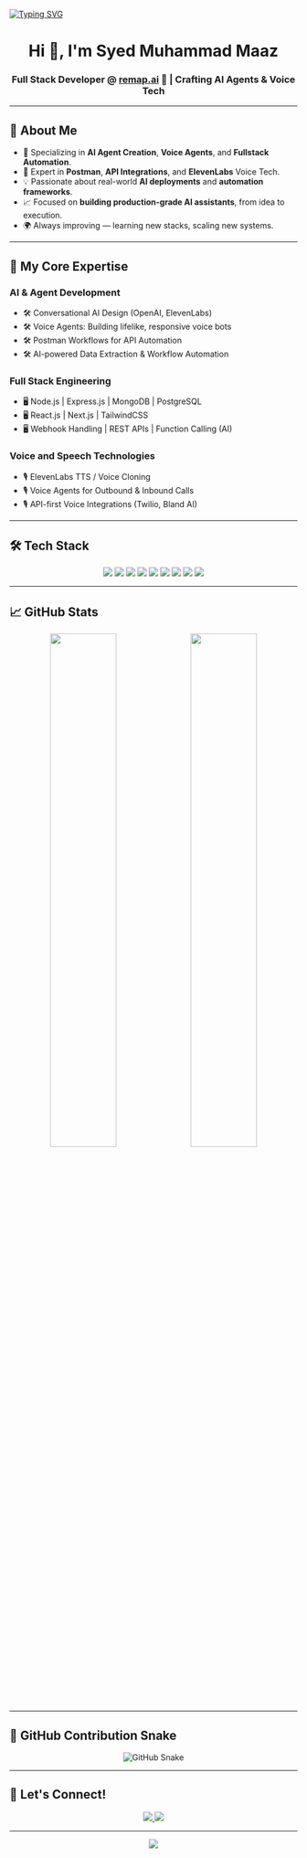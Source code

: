 <!-- Typing Banner -->
[![Typing SVG](https://readme-typing-svg.herokuapp.com?font=Fira+Code&weight=500&size=24&pause=1000&color=00C5FF&center=true&vCenter=true&width=1000&lines=Building+AI+Voice+Agents+%F0%9F%94%96;Shaping+Conversational+AI+Experiences+%F0%9F%8C%9F;Empowering+Automation+Through+Code+%E2%9A%A1;Merging+Voice+%2B+AI+Technologies+for+Real-World+Impact+%F0%9F%9A%80)](https://git.io/typing-svg)

<!-- Header -->
<h1 align="center">
Hi 👋, I'm Syed Muhammad Maaz
</h1>
<h3 align="center">
Full Stack Developer @ <a href="https://remap.ai/" target="_blank">remap.ai</a> 🚀 | Crafting AI Agents & Voice Tech
</h3>

---

## 🧠 About Me
- 🎯 Specializing in **AI Agent Creation**, **Voice Agents**, and **Fullstack Automation**.
- 🎤 Expert in **Postman**, **API Integrations**, and **ElevenLabs** Voice Tech.
- 💡 Passionate about real-world **AI deployments** and **automation frameworks**.
- 📈 Focused on **building production-grade AI assistants**, from idea to execution.
- 🌍 Always improving — learning new stacks, scaling new systems.

---

## 🚀 My Core Expertise

### AI & Agent Development
- 🛠️ Conversational AI Design (OpenAI, ElevenLabs)
- 🛠️ Voice Agents: Building lifelike, responsive voice bots
- 🛠️ Postman Workflows for API Automation
- 🛠️ AI-powered Data Extraction & Workflow Automation

### Full Stack Engineering
- 🖥️ Node.js | Express.js | MongoDB | PostgreSQL
- 🖥️ React.js | Next.js | TailwindCSS
- 🖥️ Webhook Handling | REST APIs | Function Calling (AI)

### Voice and Speech Technologies
- 🎙️ ElevenLabs TTS / Voice Cloning
- 🎙️ Voice Agents for Outbound & Inbound Calls
- 🎙️ API-first Voice Integrations (Twilio, Bland AI)

---

## 🛠️ Tech Stack

<p align="center">
  <img src="https://img.shields.io/badge/Node.js-339933?style=for-the-badge&logo=nodedotjs&logoColor=white"/>
  <img src="https://img.shields.io/badge/Express.js-000000?style=for-the-badge&logo=express&logoColor=white"/>
  <img src="https://img.shields.io/badge/MongoDB-4EA94B?style=for-the-badge&logo=mongodb&logoColor=white"/>
  <img src="https://img.shields.io/badge/PostgreSQL-4169E1?style=for-the-badge&logo=postgresql&logoColor=white"/>
  <img src="https://img.shields.io/badge/React.js-61DAFB?style=for-the-badge&logo=react&logoColor=black"/>
  <img src="https://img.shields.io/badge/Next.js-000000?style=for-the-badge&logo=nextdotjs&logoColor=white"/>
  <img src="https://img.shields.io/badge/TailwindCSS-38B2AC?style=for-the-badge&logo=tailwindcss&logoColor=white"/>
  <img src="https://img.shields.io/badge/Postman-FF6C37?style=for-the-badge&logo=postman&logoColor=white"/>
  <img src="https://img.shields.io/badge/ElevenLabs-FF9900?style=for-the-badge&logo=elevenlabs&logoColor=white"/>
</p>

---

## 📈 GitHub Stats

<div align="center">
  <img src="https://github-readme-stats.vercel.app/api?username=your-github-username&show_icons=true&theme=tokyonight&hide_border=true" width="48%"/>
  <img src="https://github-readme-streak-stats.herokuapp.com/?user=your-github-username&theme=tokyonight&hide_border=true" width="48%"/>
</div>

---

## 🐍 GitHub Contribution Snake

<div align="center">
  <img src="https://raw.githubusercontent.com/your-github-username/your-github-username/output/github-contribution-grid-snake.svg" alt="GitHub Snake" />
</div>

---

## 📣 Let's Connect!

<p align="center">
  <a href="https://www.linkedin.com/in/zeeshanmukhtar" target="_blank">
    <img src="https://img.shields.io/badge/LinkedIn-0077B5?style=for-the-badge&logo=linkedin&logoColor=white"/>
  </a>
  <a href="mailto:your-email@remap.ai" target="_blank">
    <img src="https://img.shields.io/badge/Gmail-D14836?style=for-the-badge&logo=gmail&logoColor=white"/>
  </a>
</p>

---

<!-- Footer -->
<p align="center">
  <img src="https://capsule-render.vercel.app/api?type=waving&color=gradient&height=90&section=footer"/>
</p>
